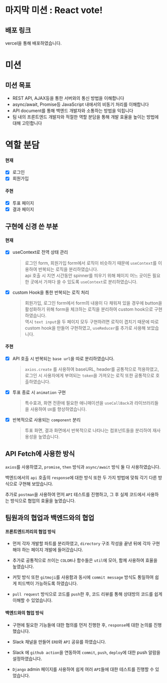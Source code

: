 # 마지막 미션 : React vote!

## 배포 링크

vercel을 통해 배포하였습니다.

# 미션

## 미션 목표

- REST API, AJAX등을 통한 서버와의 통신 방법을 이해합니다
- async/await, Promise등 JavaScript 내애서의 비동기 처리를 이해합니다
- API document를 통해 백엔드 개발자와 소통하는 방법을 익힙니다
- 팀 내의 프론트엔드 개발자와 적절한 역할 분담을 통해 개발 효율을 높이는 방법에 대해 고민합니다

# 역할 분담

#### 현재

- [x] 로그인
- [x] 회원가입

#### 주현

- [x] 투표 페이지
- [x] 결과 페이지

## 구현에 신경 쓴 부분

#### 현재

- [x] useContext로 전역 상태 관리

  > 로그인 form, 회원가입 form에서 로직이 비슷하기 때문에 `useContext`를 이용하여 반복되는 로직을 분리하였습니다.<br>
  > api 호출 시 지연 시간동안 spinner를 띄우기 위해 페이지 어느 곳이든 필요한 곳에서 가져다 쓸 수 있도록 `useContext`로 분리하였습니다.

- [x] custom Hook을 통한 반복되는 로직 처리

  > 회원가입, 로그인 form에서 form의 내용이 다 채워져 있을 경우에 button을 활성화하기 위해 form을 체크하는 로직을 분리하여 custom hook으로 구현하였습니다.<br>
  > 역시 `text input`을 두 페이지 모두 구현하려면 로직이 겹치기 때문에 따로 custom hook을 만들어 구현하였고, `useReducer`를 추가로 사용해 보았습니다.

#### 주현

- [x] API 호출 시 반복되는 `base url`을 따로 분리하였습니다.

  > `axios.create` 를 사용하여 baseURL, header를 공통적으로 적용하였고, 로그인 시 사용자에게 부여되는 `token`을 가져오는 로직 또한 공통적으로 호출하였습니다.

- [x] 투표 종료 시 `animation` 구현

  > 특수효과, 화면 전환에 필요한 애니매이션을 `useCallBack`과 라이브러리들을 사용하여 `UX`를 향상하였습니다.

- [x] 반복적으로 사용되는 `component` 분리
  > 투표 화면, 결과 화면에서 반복적으로 나타나는 컴포넌트들을 분리하여 재사용성을 높였습니다.

## API Fetch에 사용한 방식

`axios`를 사용하였고, `promise`, `then` 방식과 `async/await` 방식 둘 다 사용하였습니다.

백엔드에서의 `api` 호출의 `response`에 대한 방식 또한 두 가지 방법에 맞춰 각기 다른 방식으로 구현해 보았습니다.

추가로 `postman`을 사용하여 먼저 `API` 테스트를 진행하고, 그 후 실제 코드에서 사용하는 방식으로 협업의 효율을 높였습니다.

## 팀원과의 협업과 백엔드와의 협업

#### 프론트엔드끼리의 협업 방식

- 먼저 각자 개발할 파트를 분리하였고, `directory` 구조 작성을 끝낸 뒤에 각자 구현해야 하는 페이지 개발에 들어갔습니다.

- 추가로 공통적으로 쓰이는 `COLOR`나 함수들은 `util`에 모아, 함께 사용하여 효율을 높였습니다.

- 커밋 방식 또한 `gitmoji`를 사용함과 동시에 `commit message` 방식도 통일하여 쉽게 피드백이 가능하도록 하였습니다.

- `pull request` 방식으로 코드를 `push`한 후, 코드 리뷰를 통해 상대방의 코드를 쉽게 이해할 수 있었습니다.

#### 백엔드와의 협업 방식

- 구현에 필요한 기능들에 대한 협의를 먼저 진행한 후, `response`에 대한 논의를 진행했습니다.

- Slack 채널을 만들어 `ERD`와 `API` 공유를 하였습니다.

- Slack 에 `github action`을 연동하여 `commit`, `push`, `deploy`에 대한 push 알람을 설정하였습니다.

- `Django` admin 페이지를 사용하여 쉽게 여러 `API`들에 대한 테스트를 진행할 수 있었습니다.
